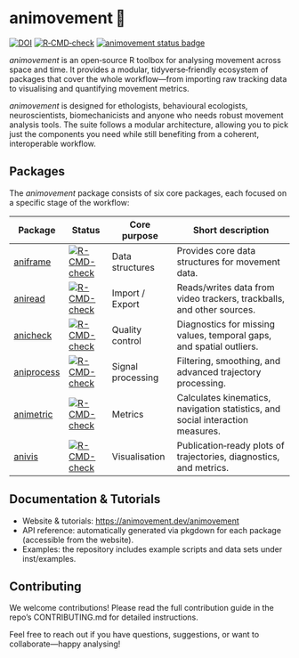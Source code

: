 # animovement 🦎
[![DOI](https://zenodo.org/badge/773406370.svg)](https://zenodo.org/doi/10.5281/zenodo.13235277)
[![R‑CMD‑check](https://github.com/animovement/animovement/actions/workflows/R-CMD-check.yaml/badge.svg)](https://github.com/animovement/animovement/actions/workflows/R-CMD-check.yaml)
[![animovement status badge](https://animovement.r-universe.dev/badges/animovement)](https://animovement.r-universe.dev)

_animovement_ is an open‑source R toolbox for analysing movement across space and time. It provides a modular, tidyverse‑friendly ecosystem of packages that cover the whole workflow—from importing raw tracking data to visualising and quantifying movement metrics. 

_animovement_ is designed for ethologists, behavioural ecologists, neuroscientists, biomechanicists and anyone who needs robust movement analysis tools. The suite follows a modular architecture, allowing you to pick just the components you need while still benefiting from a coherent, interoperable workflow.

## Packages
The *animovement* package consists of six core packages, each focused on a specific stage of the workflow:

| Package   | Status | Core purpose      | Short description                                                                                     |
|-----------|-----|-------------------|--------------------------------------------------------------------------------------------------------|
| [aniframe](https://github.com/animovement/aniframe)  | [![R-CMD-check](https://github.com/animovement/aniframe/actions/workflows/R-CMD-check.yaml/badge.svg)](https://github.com/animovement/aniframe/actions/workflows/R-CMD-check.yaml) | Data structures | Provides core data structures for movement data.                               |
| [aniread](https://github.com/animovement/aniread) | [![R-CMD-check](https://github.com/animovement/aniread/actions/workflows/R-CMD-check.yaml/badge.svg)](https://github.com/animovement/aniframe/actions/workflows/R-CMD-check.yaml)  | Import / Export   | Reads/writes data from video trackers, trackballs, and other sources.                                 |
| [anicheck](https://github.com/animovement/anicheck) | [![R-CMD-check](https://github.com/animovement/anicheck/actions/workflows/R-CMD-check.yaml/badge.svg)](https://github.com/animovement/anicheck/actions/workflows/R-CMD-check.yaml)  | Quality control   | Diagnostics for missing values, temporal gaps, and spatial outliers.                                 |
| [aniprocess](https://github.com/animovement/aniprocess) | [![R-CMD-check](https://github.com/animovement/aniprocess/actions/workflows/R-CMD-check.yaml/badge.svg)](https://github.com/animovement/aniprocess/actions/workflows/R-CMD-check.yaml) | Signal processing | Filtering, smoothing, and advanced trajectory processing.                                            |
| [animetric](https://github.com/animovement/animetric) | [![R-CMD-check](https://github.com/animovement/animetric/actions/workflows/R-CMD-check.yaml/badge.svg)](https://github.com/animovement/animetric/actions/workflows/R-CMD-check.yaml) | Metrics           | Calculates kinematics, navigation statistics, and social interaction measures.                       |
| [anivis](https://github.com/animovement/anivis) | [![R-CMD-check](https://github.com/animovement/anivis/actions/workflows/R-CMD-check.yaml/badge.svg)](https://github.com/animovement/anivis/actions/workflows/R-CMD-check.yaml) | Visualisation     | Publication‑ready plots of trajectories, diagnostics, and metrics.                                   |


## Documentation & Tutorials
- Website & tutorials: https://animovement.dev/animovement
- API reference: automatically generated via pkgdown for each package (accessible from the website).
- Examples: the repository includes example scripts and data sets under inst/examples.

## Contributing
We welcome contributions! Please read the full contribution guide in the repo’s CONTRIBUTING.md for detailed instructions.

Feel free to reach out if you have questions, suggestions, or want to collaborate—happy analysing!
